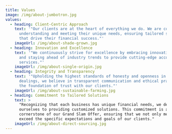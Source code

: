 ```yaml
---
title: Values
image: /img/about-jumbotron.jpg
values:
  - heading: Client-Centric Approach
    text: '"Our clients are at the heart of everything we do. We are committed to
      understanding and meeting their unique needs, ensuring tailored solutions
      that drive their financial success."'
    imageUrl: /img/about-shade-grown.jpg
  - heading: Innovation and Excellence
    text: '"We continuously strive for excellence by embracing innovative solutions
      and staying ahead of industry trends to provide cutting-edge accounting
      services."'
    imageUrl: /img/about-single-origin.jpg
  - heading: Integrity and Transparency
    text: '"Upholding the highest standards of honesty and openness in all our
      dealings, we believe in transparent communication and ethical practices as
      the foundation of trust with our clients."'
    imageUrl: /img/about-sustainable-farming.jpg
  - heading: Commitment to Tailored Solutions
    text: >
      "Recognizing that each business has unique financial needs, we dedicate
      ourselves to providing customized solutions. This commitment is a
      cornerstone of our Grand Slam Offer, ensuring that we not only meet but
      exceed the specific expectations and goals of our clients."
    imageUrl: /img/about-direct-sourcing.jpg
---
```

